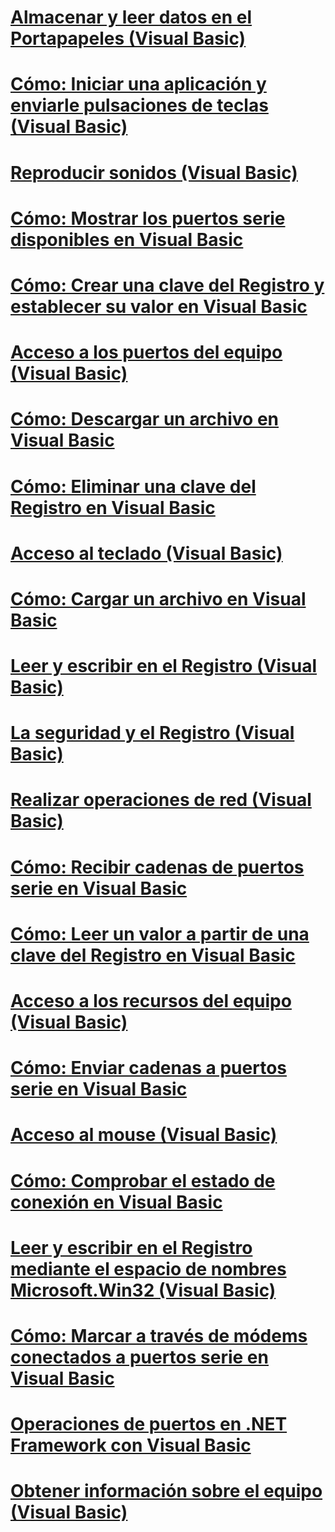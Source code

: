 # [Almacenar y leer datos en el Portapapeles (Visual Basic)](storing-data-to-and-reading-from-the-clipboard.md)
# [Cómo: Iniciar una aplicación y enviarle pulsaciones de teclas (Visual Basic)](how-to-start-an-application-and-send-it-keystrokes.md)
# [Reproducir sonidos (Visual Basic)](playing-sounds.md)
# [Cómo: Mostrar los puertos serie disponibles en Visual Basic](how-to-show-available-serial-ports.md)
# [Cómo: Crear una clave del Registro y establecer su valor en Visual Basic](how-to-create-a-registry-key-and-set-its-value.md)
# [Acceso a los puertos del equipo (Visual Basic)](accessing-the-computer-s-ports.md)
# [Cómo: Descargar un archivo en Visual Basic](how-to-download-a-file.md)
# [Cómo: Eliminar una clave del Registro en Visual Basic](how-to-delete-a-registry-key.md)
# [Acceso al teclado (Visual Basic)](accessing-the-keyboard.md)
# [Cómo: Cargar un archivo en Visual Basic](how-to-upload-a-file.md)
# [Leer y escribir en el Registro (Visual Basic)](reading-from-and-writing-to-the-registry.md)
# [La seguridad y el Registro (Visual Basic)](security-and-the-registry.md)
# [Realizar operaciones de red (Visual Basic)](performing-network-operations.md)
# [Cómo: Recibir cadenas de puertos serie en Visual Basic](how-to-receive-strings-from-serial-ports.md)
# [Cómo: Leer un valor a partir de una clave del Registro en Visual Basic](how-to-read-a-value-from-a-registry-key.md)
# [Acceso a los recursos del equipo (Visual Basic)](index.md)
# [Cómo: Enviar cadenas a puertos serie en Visual Basic](how-to-send-strings-to-serial-ports.md)
# [Acceso al mouse (Visual Basic)](accessing-the-mouse.md)
# [Cómo: Comprobar el estado de conexión en Visual Basic](how-to-check-connection-status.md)
# [Leer y escribir en el Registro mediante el espacio de nombres Microsoft.Win32 (Visual Basic)](reading-from-and-writing-to-the-registry-using-the-microsoft-win32-namespace.md)
# [Cómo: Marcar a través de módems conectados a puertos serie en Visual Basic](how-to-dial-modems-attached-to-serial-ports.md)
# [Operaciones de puertos en .NET Framework con Visual Basic](port-operations-in-the-net-framework.md)
# [Obtener información sobre el equipo (Visual Basic)](getting-information-about-the-computer.md)
